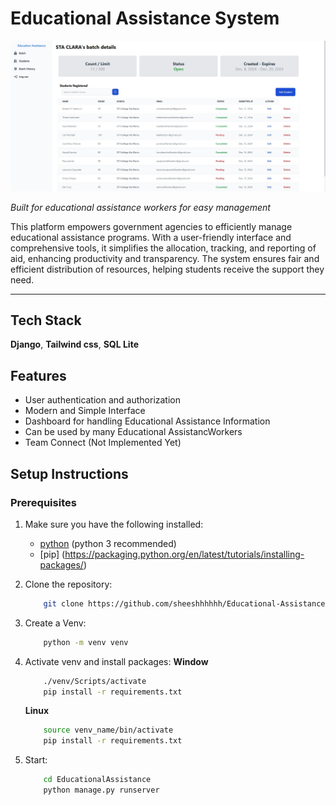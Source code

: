 # Educational Assistance System

![alt text](EducationalAssistance/static/image/exampleEducationalAssistance.jpg)

_Built for educational assistance workers for easy management_

This platform empowers government agencies to efficiently manage educational assistance programs. 
With a user-friendly interface and comprehensive tools, it simplifies the allocation, tracking, and reporting of aid, enhancing productivity and transparency. 
The system ensures fair and efficient distribution of resources, helping students receive the support they need.

---

## Tech Stack
**Django**, **Tailwind css**, **SQL Lite**

## Features
- User authentication and authorization
- Modern and Simple Interface
- Dashboard for handling Educational Assistance Information
- Can be used by many Educational AssistancWorkers
- Team Connect (Not Implemented Yet)

## Setup Instructions

### Prerequisites
1. Make sure you have the following installed:
    - [python](https://www.python.org/) (python 3 recommended)
    - [pip] (https://packaging.python.org/en/latest/tutorials/installing-packages/)

2. Clone the repository:
    ```bash
        git clone https://github.com/sheeshhhhhh/Educational-Assistance-Information-System.git
    ```

3. Create a Venv:
    ```bash
        python -m venv venv
    ```

4. Activate venv and install packages:
    **Window**
    ```bash
        ./venv/Scripts/activate
        pip install -r requirements.txt
    ```
    **Linux**
    ```bash
        source venv_name/bin/activate
        pip install -r requirements.txt
    ```

5. Start:
    ```bash
        cd EducationalAssistance
        python manage.py runserver
    ```